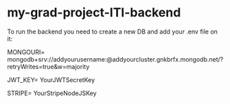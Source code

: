 # my-grad-project-ITI-backend
To run the backend you need to create a new DB and add your .env file on it:

MONGOURI= mongodb+srv://addyourusername:<addyourpassword>@addyourcluster.gnkbrfx.mongodb.net/?retryWrites=true&w=majority
  
JWT_KEY= YourJWTSecretKey
  
STRIPE= YourStripeNodeJSKey
